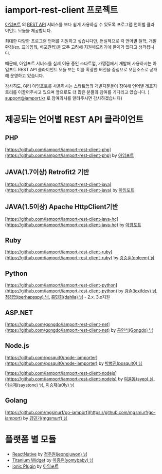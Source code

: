 # iamport-rest-client 프로젝트
[아임포트](http://www.iamport.kr) 의 [REST API](https://api.iamport.kr) 서비스를 보다 쉽게 사용하실 수 있도록 프로그램 언어별 클라이언트 모듈을 제공합니다.

최대한 다양한 프로그램 언어를 지원하고 싶습니다만, 현실적으로 각 언어별 철학, 개발환경(ex. 프레임웍, 배포관리)을 모두 고려해 지원해드리기에 한계가 있다고 생각됩니다.   

때문에, 아임포트 서비스를 실제 이용 중인 스타트업, 가맹점에서 개발해 사용하시는 아임포트 REST API 클라이언트 모듈 또는 이를 확장한 버전을 중심으로 오픈소스로 공개해 운영하고 있습니다.

감사히도, 여러 아임포트를 사용하시는 스타트업의 개발자분들이 참여해 언어별 레포지토리를 이끌어주시고 있으며 앞으로도 더 많은 분들의 참여를 기다리고 있습니다. ( support@iamport.kr 로 참여의사를 알려주시면 감사하겠습니다)

# 제공되는 언어별 REST API 클라이언트

## PHP
[https://github.com/iamport/iamport-rest-client-php](https://github.com/iamport/iamport-rest-client-php) by [아임포트](https://github.com/iamport)

## JAVA(1.7이상) Retrofit2 기반  
[https://github.com/iamport/iamport-rest-client-java](https://github.com/iamport/iamport-rest-client-java) by [아임포트](https://github.com/iamport)

## JAVA(1.5이상) Apache HttpClient기반  
[https://github.com/iamport/iamport-rest-client-java-hc](https://github.com/iamport/iamport-rest-client-java-hc) by [아임포트](https://github.com/iamport)

## Ruby
[https://github.com/iamport/iamport-rest-client-ruby](https://github.com/iamport/iamport-rest-client-ruby) by [강승훈(ooleem) 님](https://github.com/ooleem)

## Python
[https://github.com/iamport/iamport-rest-client-python](https://github.com/iamport/iamport-rest-client-python) by [김슬(lexifdev) 님](https://github.com/lexifdev), [정경업(perhapsspy) 님](https://github.com/perhapsspy), [홍민희(dahlia) 님](https://github.com/dahlia) - 2.x, 3.x지원

## ASP.NET
[https://github.com/gongdo/iamport-rest-client-net](https://github.com/gongdo/iamport-rest-client-net) by [공인석(Gongdo) 님](https://github.com/gongdo)

## Node.js
[https://github.com/posquit0/node-iamporter](https://github.com/posquit0/node-iamporter) by [박병진(posquit0) 님](https://github.com/posquit0)  

[https://github.com/iamport/iamport-rest-client-nodejs](https://github.com/iamport/iamport-rest-client-nodejs) by [여윤동(syeo) 님](https://github.com/syeo), [이승재(saystone) 님](https://github.com/saystone), [이승재(a0ly) 님](https://github.com/a0ly)  

## Golang
[https://github.com/mgsmurf/go-iamport](https://github.com/mgsmurf/go-iamport) by [김민기(mgsmurf) 님](https://github.com/mgsmurf)


# 플랫폼 별 모듈
* [ReactNative](https://github.com/jeongjuwon/react-native-iamport) by [정주원(jeongjuwon) 님](https://github.com/jeongjuwon)
* [Titanium Widget](https://github.com/yomybaby/ti.iamport.example) by [이종은(yomybaby) 님](https://github.com/yomybaby)
* [Ionic Plugin](https://github.com/iamport/iamport-ionic) by [아임포트](https://github.com/iamport)